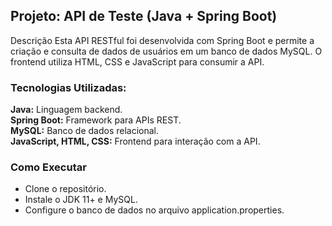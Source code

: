 ## Projeto: API de Teste (Java + Spring Boot)
Descrição
Esta API RESTful foi desenvolvida com Spring Boot e permite a criação e consulta de dados de usuários em um banco de dados MySQL. O frontend utiliza HTML, CSS e JavaScript para consumir a API.

### Tecnologias Utilizadas:
**Java:** Linguagem backend. <br>
**Spring Boot:** Framework para APIs REST. <br>
**MySQL:** Banco de dados relacional. <br>
**JavaScript, HTML, CSS:** Frontend para interação com a API. <br>

### Como Executar
- Clone o repositório.
- Instale o JDK 11+ e MySQL.
- Configure o banco de dados no arquivo application.properties.
